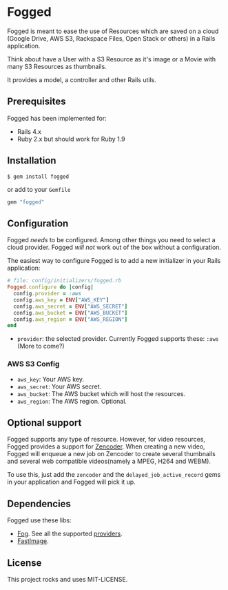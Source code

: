 # Fogged

Fogged is meant to ease the use of Resources which are saved on a cloud (Google Drive, AWS S3, Rackspace Files, Open Stack or others) in a Rails application.

Think about have a User with a S3 Resource as it's image or a Movie with many S3 Resources as thumbnails.

It provides a model, a controller and other Rails utils.

## Prerequisites
Fogged has been implemented for:
* Rails 4.x
* Ruby 2.x but should work for Ruby 1.9

## Installation

```shell
$ gem install fogged
```

or add to your `Gemfile`

```ruby
gem "fogged"
```

## Configuration
Fogged *needs* to be configured. Among other things you need to select a cloud provider. Fogged *will not* work out of the box without a configuration.

The easiest way to configure Fogged is to add a new initializer in your Rails application:

```ruby
# file: config/initializers/fogged.rb
Fogged.configure do |config|
  config.provider = :aws
  config.aws_key = ENV["AWS_KEY"]
  config.aws_secret = ENV["AWS_SECRET"]
  config.aws_bucket = ENV["AWS_BUCKET"]
  config.aws_region = ENV["AWS_REGION"]
end
```

* `provider`: the selected provider. Currently Fogged supports these: `:aws` (More to come?)

### AWS S3 Config
* `aws_key`: Your AWS key.
* `aws_secret`: Your AWS secret.
* `aws_bucket`: The AWS bucket which will host the resources.
* `aws_region`: The AWS region. Optional.

## Optional support
Fogged supports any type of resource. However, for video resources, Fogged provides a support for [Zencoder](https://zencoder.com/en/). When creating a new video, Fogged will enqueue a new job on Zencoder to create several thumbnails and several web compatible videos(namely a MPEG, H264 and WEBM).

To use this, just add the `zencoder` and the `delayed_job_active_record` gems in your application and Fogged will pick it up.

## Dependencies

Fogged use these libs:
* [Fog](http://fog.io). See all the supported [providers](http://fog.io/about/provider_documentation.html).
* [FastImage](https://github.com/sdsykes/fastimage).

## License

This project rocks and uses MIT-LICENSE.
